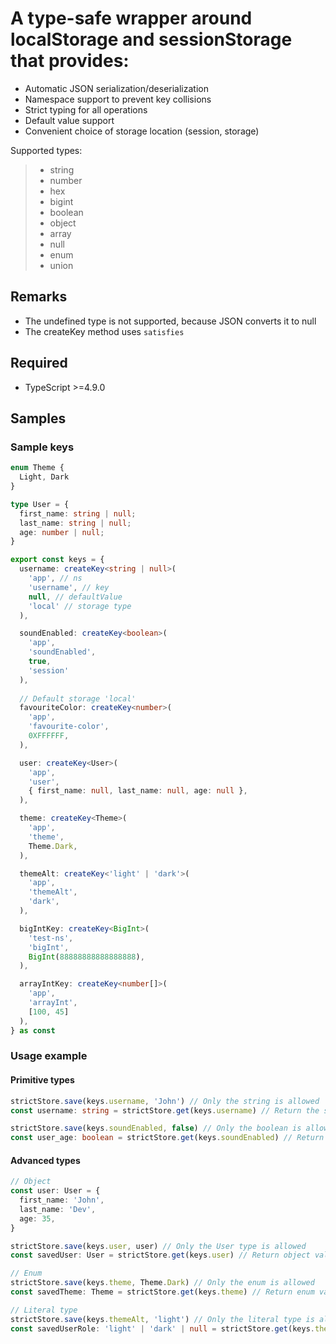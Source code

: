 # A type-safe wrapper around localStorage and sessionStorage that provides:
 - Automatic JSON serialization/deserialization
 - Namespace support to prevent key collisions
 - Strict typing for all operations
 - Default value support
 - Convenient choice of storage location (session, storage)

Supported types:
> - string 
> - number
> - hex
> - bigint 
> - boolean
> - object 
> - array
> - null
> - enum
> - union

## Remarks
- The undefined type is not supported, because JSON converts it to null
- The createKey method uses `satisfies`

## Required
- TypeScript >=4.9.0

## Samples

### Sample keys

```typescript
enum Theme {
  Light, Dark
}

type User = {
  first_name: string | null;
  last_name: string | null;
  age: number | null;
}

export const keys = {
  username: createKey<string | null>(
    'app', // ns
    'username', // key
    null, // defaultValue
    'local' // storage type
  ),

  soundEnabled: createKey<boolean>(
    'app',
    'soundEnabled',
    true,
    'session'
  ),
  
  // Default storage 'local'
  favouriteColor: createKey<number>(
    'app',
    'favourite-color',
    0XFFFFFF,
  ),

  user: createKey<User>(
    'app',
    'user',
    { first_name: null, last_name: null, age: null },
  ),

  theme: createKey<Theme>(
    'app',
    'theme',
    Theme.Dark,
  ),

  themeAlt: createKey<'light' | 'dark'>(
    'app',
    'themeAlt',
    'dark',
  ),

  bigIntKey: createKey<BigInt>(
    'test-ns',
    'bigInt',
    BigInt(88888888888888888),
  ),

  arrayIntKey: createKey<number[]>(
    'app',
    'arrayInt',
    [100, 45]
  ),
} as const
```

### Usage example

#### Primitive types
```typescript
strictStore.save(keys.username, 'John') // Only the string is allowed
const username: string = strictStore.get(keys.username) // Return the string type

strictStore.save(keys.soundEnabled, false) // Only the boolean is allowed
const user_age: boolean = strictStore.get(keys.soundEnabled) // Return the boolean type
```

#### Advanced types
```typescript
// Object
const user: User = {
  first_name: 'John',
  last_name: 'Dev',
  age: 35,
}

strictStore.save(keys.user, user) // Only the User type is allowed
const savedUser: User = strictStore.get(keys.user) // Return object value

// Enum
strictStore.save(keys.theme, Theme.Dark) // Only the enum is allowed
const savedTheme: Theme = strictStore.get(keys.theme) // Return enum value

// Literal type
strictStore.save(keys.themeAlt, 'light') // Only the literal type is allowed ('light' | 'dark' | null)
const savedUserRole: 'light' | 'dark' | null = strictStore.get(keys.themeAlt) // Return literal value
```
